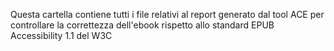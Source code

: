 Questa cartella contiene tutti i file relativi al report generato dal tool ACE per controllare la correttezza dell'ebook rispetto allo standard EPUB Accessibility 1.1 del W3C
